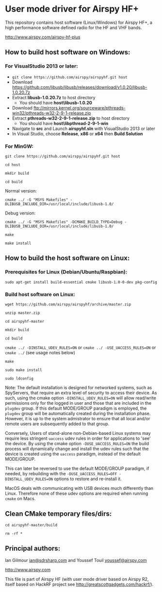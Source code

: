 # User mode driver for Airspy HF+ 

This repository contains host software (Linux/Windows) for Airspy HF+, a high performance software defined radio for the HF and VHF bands.

http://www.airspy.com/airspy-hf-plus

## How to build host software on Windows:

### For VisualStudio 2013 or later:

* `git clone https://github.com/airspy/airspyhf.git host`
* Download https://github.com/libusb/libusb/releases/download/v1.0.20/libusb-1.0.20.7z
* Extract **libusb-1.0.20.7z** to host directory
  * You should have **host\libusb-1.0.20**
* Download ftp://mirrors.kernel.org/sourceware/pthreads-win32/pthreads-w32-2-9-1-release.zip
* Extract **pthreads-w32-2-9-1-release.zip** to host directory
  * You should have **host\libpthread-2-9-1-win**
* Navigate to **src** and Launch **airspyhf.sln** with VisualStudio 2013 or later
* In Visual Studio, choose **Release**, **x86** or **x64** then **Build Solution**

### For MinGW:

`git clone https://github.com/airspy/airspyhf.git host`

`cd host`

`mkdir build`

`cd build`

Normal version:

`cmake ../ -G "MSYS Makefiles" -DLIBUSB_INCLUDE_DIR=/usr/local/include/libusb-1.0/`

Debug version:

`cmake ../ -G "MSYS Makefiles" -DCMAKE_BUILD_TYPE=Debug -DLIBUSB_INCLUDE_DIR=/usr/local/include/libusb-1.0/`

`make`

`make install`


## How to build the host software on Linux:

### Prerequisites for Linux (Debian/Ubuntu/Raspbian):


`sudo apt-get install build-essential cmake libusb-1.0-0-dev pkg-config`


### Build host software on Linux:

`wget https://github.com/airspy/airspyhf/archive/master.zip`

`unzip master.zip`

`cd airspyhf-master`

`mkdir build`

`cd build`

`cmake ../ -DINSTALL_UDEV_RULES=ON` or
`cmake ../ -USE_UACCESS_RULES=ON` or
`cmake ../` (see usage notes below)

`make`

`sudo make install`

`sudo ldconfig`

Note: The default installation is designed for networked systems, such as SpyServers, that require an extra level of security to access their device. As such, using the cmake option `-DINSTALL_UDEV_RULES=ON` will allow read/write permissions only for the logged in user and those that are included in the `plugdev` group. If this default MODE/GROUP paradigm is employed, the `plugdev` group will be automatically created during the installation phase. However, it is up to the system admistrator to ensure that all local and/or remote users are subsequently added to that group.

Conversely, Users of stand-alone non-Debian-based Linux systems may require less stringent `uaccess` udev rules in order for applications to 'see' the device. By using the cmake option `-DUSE_UACCESS_RULES=ON` the build process will dynamically change and install the udev rules such that the device is created using the `uaccess` paradigm, instead of the default MODE/GROUP.

This can later be reversed to use the default MODE/GROUP paradigm, if needed, by rebuilding with the `-DUSE_UACCESS_RULES=OFF -DINSTALL_UDEV_RULES=ON` options to restore and re-install it.

MacOS deals with communicating with USB devices much differently than Linux. Therefore none of these udev options are required when running `cmake` on Macs.

## Clean CMake temporary files/dirs:

`cd airspyhf-master/build`

`rm -rf *`


## Principal authors:

Ian Gilmour <ian@sdrsharp.com> and Youssef Touil <youssef@airspy.com> 


http://www.airspy.com

This file is part of Airspy HF (with user mode driver based on Airspy R2, itself based on HackRF project see http://greatscottgadgets.com/hackrf/).
